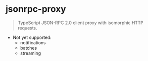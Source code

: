 # jsonrpc-proxy

> TypeScript JSON-RPC 2.0 client proxy with isomorphic HTTP requests.

- Not yet supported:
  - notifications
  - batches
  - streaming

